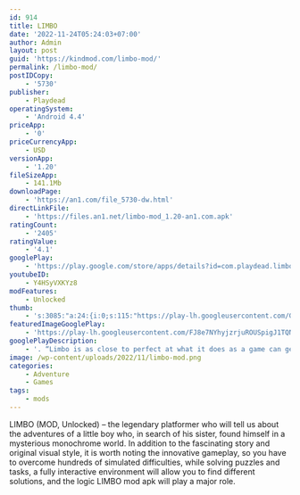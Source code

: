 ```yaml
---
id: 914
title: LIMBO
date: '2022-11-24T05:24:03+07:00'
author: Admin
layout: post
guid: 'https://kindmod.com/limbo-mod/'
permalink: /limbo-mod/
postIDCopy:
    - '5730'
publisher:
    - Playdead
operatingSystem:
    - 'Android 4.4'
priceApp:
    - '0'
priceCurrencyApp:
    - USD
versionApp:
    - '1.20'
fileSizeApp:
    - 141.1Mb
downloadPage:
    - 'https://an1.com/file_5730-dw.html'
directLinkFile:
    - 'https://files.an1.net/limbo-mod_1.20-an1.com.apk'
ratingCount:
    - '2405'
ratingValue:
    - '4.1'
googlePlay:
    - 'https://play.google.com/store/apps/details?id=com.playdead.limbo.full'
youtubeID:
    - Y4HSyVXKYz8
modFeatures:
    - Unlocked
thumb:
    - 's:3085:"a:24:{i:0;s:115:"https://play-lh.googleusercontent.com/GaptorFLFNZRTHSaV4Wh3R4nnhnd_LCCW1fNIwLERCyNcI3X5LOlK3TxeCKZLeoZowE=w526-h296";i:1;s:114:"https://play-lh.googleusercontent.com/mAQtHG90gFvktB5AkGhqPqZEW6s-Ghqql4Jq6_Az4Y2hqOl7JN5oDG3MNHJJEEr4Rg=w526-h296";i:2;s:114:"https://play-lh.googleusercontent.com/yxKadViR_JwU7Q5_s6OCEx3yU9WLR6Bo--kkkFThwUx5vNgxSPf3zbDDkjCWu_y0VQ=w526-h296";i:3;s:115:"https://play-lh.googleusercontent.com/K1oLWUAPvUNSjbYQI4wHrDTwS2og0yDy5Hg2p2fCUlyOx9FchJzISBFyWj6Agip0Cms=w526-h296";i:4;s:116:"https://play-lh.googleusercontent.com/Kj9lmcNbHpiaqJJLKvqwI9oPUKlO6Uqq0Alx5LjOZx7MrmCYA1JTQPtAO5FMpqUXcs2S=w526-h296";i:5;s:116:"https://play-lh.googleusercontent.com/15Omhs7Wf3nNV0OL6SeAn7S-IL7_w0wRJjFcTWySrJWDXVnAWDvnepe44NtpdP4V-DRw=w526-h296";i:6;s:114:"https://play-lh.googleusercontent.com/sMcfQtOUE_DgUOYY9vPVW6SCuAlwNSdbBcfmEMuNbjj9cFcAObSVV_06MOCMHNNJ_A=w526-h296";i:7;s:115:"https://play-lh.googleusercontent.com/IJyIN5LH_WE9Wg8wurdKYH_mZZ3uZoc8qMIl4dcGAsorEDeSBnGGy7R9BW3VT_uwE4Q=w526-h296";i:8;s:115:"https://play-lh.googleusercontent.com/zID8lHY-aSu8XwlNFbGeyYL9wHW4wcO3cpXb4nL6VzK404wE-Q164TL6a5uytSrbV0o=w526-h296";i:9;s:114:"https://play-lh.googleusercontent.com/ofwJOH4PAJa1_-1YBopixmk1ps6A2Fk66yLj6TsW3aIEXLzLzhWoXuEKhyHc2kw72A=w526-h296";i:10;s:114:"https://play-lh.googleusercontent.com/-72WGAXqv2DwytmhHKtXITNWD-nRrx1bsm7SFkckFFO0DoClhBxhukB0EhjBJ2bGDA=w526-h296";i:11;s:114:"https://play-lh.googleusercontent.com/Ry0IjKLkNJpGCHHz17aW_dFa9geqgQyHJYyshAWhgzQCCQ55nUJgC8bkyE_TTxBxNQ=w526-h296";i:12;s:114:"https://play-lh.googleusercontent.com/E-jL0foVeggCKVnuT8Y04jgnMZtpwxUqcPkEn29dDnI72rZk-r8N5yW5gW8tduLGFw=w526-h296";i:13;s:115:"https://play-lh.googleusercontent.com/MBqe75pbbkCna_Nd3e8fa0nxKDwLrW17Q9o_y939DEXiiCxIQ_3DSxaRNto_AheG3XU=w526-h296";i:14;s:115:"https://play-lh.googleusercontent.com/kBUx7Fp1gPWIyLpSo-VPf-o0inzbTUqQLpZ7mhCjLz4SR377SBCfDC4M3AZ78TRA2b4=w526-h296";i:15;s:116:"https://play-lh.googleusercontent.com/_Uw03W-2-u3OnLPY7s5qaHzgdOPXGFezuXGHW9wQNbQSS82dzs-grm0VCBJPhcht-Q0O=w526-h296";i:16;s:115:"https://play-lh.googleusercontent.com/xY4o2dmT4W8bVUthLgglH4IvZL-8Hn_7CSlgPbzLcJIuqdvJzcR7abQtN_TPxT1AvW0=w526-h296";i:17;s:116:"https://play-lh.googleusercontent.com/-jMy1IndLzUj5YYaAMFyoeKALVNFgzH5giNhm4_45XcmOUXGXnr_1RNwjm_7q4X1g2vs=w526-h296";i:18;s:112:"https://play-lh.googleusercontent.com/5sV41ilEro7ryUlt73TBfhnd5yqsY-Chv3_VxT2-qvRVbJM1E0vDYw5nK7Y_fvXh=w526-h296";i:19;s:115:"https://play-lh.googleusercontent.com/Bd4BUBcKHDJCdPQ65jy-cVuZSldpIiCyXCprH3ZWjWGEMadCIf1j2VUd6_Q35luJ7zs=w526-h296";i:20;s:115:"https://play-lh.googleusercontent.com/SZz2ehvolv0mNQBW6cZJ2Tm9mSVWl_S_2F2Kmojk8Kc-koWxOTyM5ZEx_Fd5uTo8Bi0=w526-h296";i:21;s:115:"https://play-lh.googleusercontent.com/EgaZGAiGZ9fXz3BHY00j9-J32hLCRZ17tgG_LiJ-PPB2Kt160VOc_MT5wmWqma-y5GY=w526-h296";i:22;s:114:"https://play-lh.googleusercontent.com/s3l_JhA1CbvglJO5XUN3Wlsfgc3c7BKI4xDaL8tjchPhU-Pb-uF9U82s8nOgvgi9KA=w526-h296";i:23;s:114:"https://play-lh.googleusercontent.com/foTC5sz9VzPmFwsmDOZVHJL44LSwqcXHlgJdkPnKn38J-mOSr2KPXTvtZkSoDOaA4A=w526-h296";}";'
featuredImageGooglePlay:
    - 'https://play-lh.googleusercontent.com/FJ8e7NYhyjzrjuROUSpigJ1TQNnZKUDh6AZc1SFjiD665bZsxr_7zus0DzlHIrC6Lgk'
googlePlayDescription:
    - '. “Limbo is as close to perfect at what it does as a game can get.”. 10/10 – Destructoid. “The game is a masterpiece.”'
image: /wp-content/uploads/2022/11/limbo-mod.png
categories:
    - Adventure
    - Games
tags:
    - mods
---
```


LIMBO (MOD, Unlocked) – the legendary platformer who will tell us about the adventures of a little boy who, in search of his sister, found himself in a mysterious monochrome world. In addition to the fascinating story and original visual style, it is worth noting the innovative gameplay, so you have to overcome hundreds of simulated difficulties, while solving puzzles and tasks, a fully interactive environment will allow you to find different solutions, and the logic LIMBO mod apk will play a major role.
